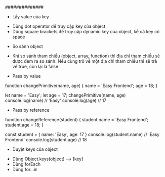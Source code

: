 ##############

-   Lấy value của key

*   Dùng dot operator để truy cập key của object
*   Dùng square brackets để truy cập dynamic key của object, kể cả key có space

-   So sánh object

*   Khi so sánh tham chiếu (object, array, function) thì địa chỉ tham chiếu sẽ được đem ra so sánh. Nếu cùng trỏ về một địa chỉ tham chiếu thì sẽ trả về true, còn lại là false

-   Pass by value

function changePrimitive(name, age) {
name = 'Easy Frontend';
age = 18;
}

let name = 'Easy';
let age = 17;
changePrimitive(name, age)
console.log(name) // 'Easy'
console.log(age) // 17

-   Pass by reference

function changeReference(student) {
student.name = 'Easy Frontend';
student.age = 18;
}

const student = {
name: 'Easy',
age: 17
}
console.log(student.name) // 'Easy Frontend'
console.log(student.age) // 18

-   Duyệt keys của object

*   Dùng Object.keys(object) --> [key]
*   Dùng forEach
*   Dùng for...in
